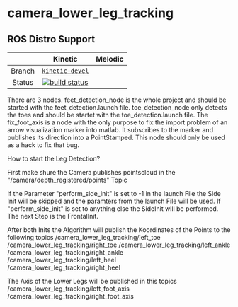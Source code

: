 camera_lower_leg_tracking
==========================================

## ROS Distro Support

|         | Kinetic | Melodic |
|:-------:|:-------:|:-------:|
| Branch  | [`kinetic-devel`](https://gitlab.ipr.kit.edu/IIROB/camera_lower_leg_tracking/tree/kinetic-devel) | 
| Status  | [![build status](https://gitlab.ipr.kit.edu/IIROB/camera_lower_leg_tracking/badges/kinetic-devel/pipeline.svg)](https://gitlab.ipr.kit.edu/$NAMESPACE$/camera_lower_leg_tracking/commits/kinetic-devel) | |


There are 3 nodes.
feet_detection_node is the whole project and should be started with the feet_detection.launch file.
toe_detection_node only detects the toes and should be startet with the toe_detection.launch file.
The fix_foot_axis is a node with the only purpose to fix the import problem of an arrow visualization marker into matlab. It subscribes to the marker and publishes its direction into a PointStamped. This node should only be used as a hack to fix that bug.


How to start the Leg Detection?

First make shure the Camera publishes pointscloud in the "/camera/depth_registered/points" Topic

If the Parameter "perform_side_init" is set to -1 in the launch File the Side Init will be skipped and the paramters from the launch File will be used.
If "perform_side_init" is set to anything else the SideInit will be performed.
The next Step is the FrontalInit.

After both Inits the Algorithm will publish the Koordinates of the Points to the following topics
    /camera_lower_leg_tracking/left_toe
    /camera_lower_leg_tracking/right_toe
    /camera_lower_leg_tracking/left_ankle
    /camera_lower_leg_tracking/right_ankle
    /camera_lower_leg_tracking/left_heel
    /camera_lower_leg_tracking/right_heel
    
The Axis of the Lower Legs will be published in this topics
    /camera_lower_leg_tracking/left_foot_axis
    /camera_lower_leg_tracking/right_foot_axis
    
